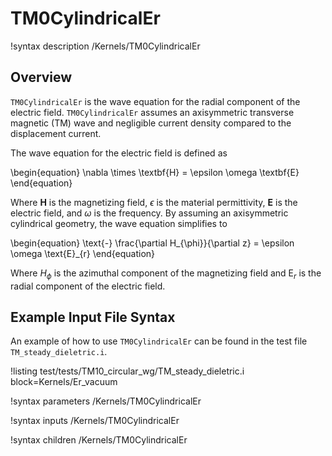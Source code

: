 # TM0CylindricalEr

!syntax description /Kernels/TM0CylindricalEr

## Overview

`TM0CylindricalEr` is the wave equation for the radial component of the electric field. `TM0CylindricalEr` assumes an axisymmetric transverse magnetic (TM) wave and negligible current density compared to the displacement current.

The wave equation for the electric field is defined as

\begin{equation}
  \nabla \times \textbf{H} = \epsilon \omega \textbf{E}
\end{equation}

Where $\textbf{H}$ is the magnetizing field, $\epsilon$ is the material permittivity, $\textbf{E}$ is the electric field, and $\omega$ is the frequency. By assuming an axisymmetric cylindrical geometry, the wave equation simplifies to

\begin{equation}
  \text{-} \frac{\partial H_{\phi}}{\partial z} = \epsilon \omega \text{E}_{r}
\end{equation}

Where $H_{\phi}$ is the azimuthal component of the magnetizing field and $\text{E}_{r}$ is the radial component of the electric field.

## Example Input File Syntax

An example of how to use `TM0CylindricalEr` can be found in the test file `TM_steady_dieletric.i`.

!listing test/tests/TM10_circular_wg/TM_steady_dieletric.i block=Kernels/Er_vacuum

!syntax parameters /Kernels/TM0CylindricalEr

!syntax inputs /Kernels/TM0CylindricalEr

!syntax children /Kernels/TM0CylindricalEr
